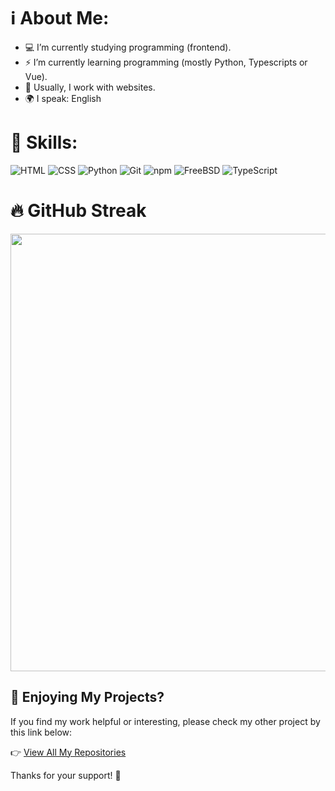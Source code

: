 # ℹ️ About Me:

- 💻 I’m currently studying programming (frontend).
- ⚡ I’m currently learning programming (mostly Python, Typescripts or Vue).
- 🚀 Usually, I work with websites.
- 🌍 I speak: English 

# 👔 Skills:
![HTML](https://img.shields.io/badge/HTML-5E5E5E?style=for-the-badge&logo=html5&logoColor=white)
![CSS](https://img.shields.io/badge/CSS-254BDD?style=for-the-badge&logo=css3&logoColor=white)
![Python](https://img.shields.io/badge/Python-3776AB?style=for-the-badge&logo=python&logoColor=white)
![Git](https://img.shields.io/badge/Git-F05032?style=for-the-badge&logo=git&logoColor=white)
![npm](https://img.shields.io/badge/NPM-CB3837?style=for-the-badge&logo=npm&logoColor=white)
![FreeBSD](https://img.shields.io/badge/FreeBSD-AB2B28?style=for-the-badge&logo=freebsd&logoColor=white)
![TypeScript](https://img.shields.io/badge/TypeScript-3178C6?style=for-the-badge&logo=typescript&logoColor=white)

# 🔥 GitHub Streak

<p align="center">
  <img src="https://streak-stats.demolab.com?user=YOUR_USERNAME&theme=tokyonight&hide_border=true&date_format=M%20j%5B%2C%20Y%5D" width="700px"/>
</p>


## 🌟 Enjoying My Projects?

If you find my work helpful or interesting, please check my other project by this link below:

👉 [View All My Repositories](https://github.com/xaphentos?tab=repositories)  

Thanks for your support! 💖
